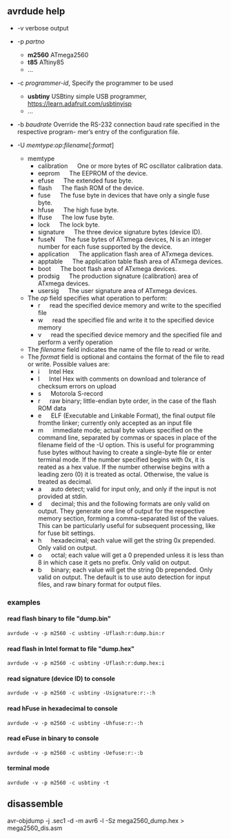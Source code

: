 ## avrdude help

 - -v verbose output
 - -p *partno*
   - **m2560** ATmega2560
   - **t85** ATtiny85
   - ...
 - -c *programmer-id*, Specify the programmer to be used
    - **usbtiny** USBtiny simple USB programmer, https://learn.adafruit.com/usbtinyisp
    - ...

 - -b *baudrate* Override the RS-232 connection baud rate specified in the respective program-
mer’s entry of the configuration file.    
 - -U *memtype*:*op*:*filename*[:*format*]
   - memtype
     - calibration &emsp; One or more bytes of RC oscillator calibration data.
     - eeprom &emsp; The EEPROM of the device.
     - efuse &emsp; The extended fuse byte.
     - flash &emsp; The flash ROM of the device.
     - fuse &emsp; The fuse byte in devices that have only a single fuse byte.
     - hfuse &emsp; The high fuse byte.
     - lfuse &emsp; The low fuse byte.
     - lock &emsp; The lock byte.
     - signature &emsp; The three device signature bytes (device ID).
     - fuseN &emsp; The fuse bytes of ATxmega devices, N is an integer number for each fuse supported by the device.
     - application &emsp; The application flash area of ATxmega devices.
     - apptable &emsp; The application table flash area of ATxmega devices.
     - boot &emsp; The boot flash area of ATxmega devices.
     - prodsig &emsp; The production signature (calibration) area of ATxmega devices.
     - usersig &emsp; The user signature area of ATxmega devices.
   - The *op* field specifies what operation to perform:
     - r &emsp; read the specified device memory and write to the specified file
     - w &emsp; read the specified file and write it to the specified device memory
     - v &emsp; read the specified device memory and the specified file and perform a verify operation
   - The *filename* field indicates the name of the file to read or write. 
   - The *format* field is optional and contains the format of the file to read or write. Possible values are:
     - i &emsp; Intel Hex
     - I &emsp; Intel Hex with comments on download and tolerance of checksum errors on upload
     - s &emsp; Motorola S-record
     - r &emsp; raw binary; little-endian byte order, in the case of the flash ROM data
     - e &emsp; ELF (Executable and Linkable Format), the final output file fromthe linker; currently only accepted as an input file
     - m &emsp; immediate mode; actual byte values specified on the command line, separated by commas or spaces in place of the filename field of the -U option. This is useful for programming fuse bytes without
having to create a single-byte file or enter terminal mode. If the number specified begins with 0x, it is  reated as a hex value. If the number otherwise begins with a leading zero (0) it is treated as octal. Otherwise, the value is treated as decimal.
     - a &emsp; auto detect; valid for input only, and only if the input is not provided at stdin.
     - d &emsp; decimal; this and the following formats are only valid on output. They generate one line of output for the respective memory section, forming a comma-separated list of the values. This can be particularly useful for subsequent processing, like for fuse bit settings.
     - h &emsp; hexadecimal; each value will get the string 0x prepended. Only valid on output.
     - o &emsp; octal; each value will get a 0 prepended unless it is less than 8 in which case it gets no prefix. Only valid on output.
     - b &emsp; binary; each value will get the string 0b prepended. Only valid on output.
The default is to use auto detection for input files, and raw binary format for
output files.

### examples

#### read flash binary to file "dump.bin"

```
avrdude -v -p m2560 -c usbtiny -Uflash:r:dump.bin:r
```

#### read flash in Intel format to file "dump.hex"

```
avrdude -v -p m2560 -c usbtiny -Uflash:r:dump.hex:i
```

#### read signature (device ID) to console

```
avrdude -v -p m2560 -c usbtiny -Usignature:r:-:h
```

#### read hFuse in hexadecimal to console

```
avrdude -v -p m2560 -c usbtiny -Uhfuse:r:-:h
```

#### read eFuse in binary to console

```
avrdude -v -p m2560 -c usbtiny -Uefuse:r:-:b
```

#### terminal mode

```
avrdude -v -p m2560 -c usbtiny -t
```

## disassemble

avr-objdump -j .sec1 -d -m avr6 -l -Sz mega2560_dump.hex > mega2560_dis.asm
